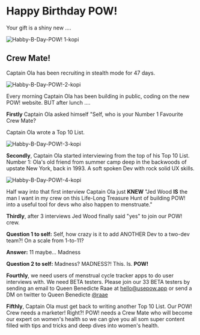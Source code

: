 # Happy Birthday POW!

Your gift is a shiny new ....


![Habby-B-Day-POW! 1-kopi](https://user-images.githubusercontent.com/7642493/157261796-f0dfbe94-ef30-4eb9-bc95-c227c13dea14.png)




## Crew Mate!
Captain Ola has been recruiting in stealth mode for 47 days.

![Habby-B-Day-POW!-2-kopi](https://user-images.githubusercontent.com/7642493/157296480-8cf1af9b-59e4-485b-999d-79f9a2ceff1e.png)


Every morning Captain Ola has been building in public, coding on the new POW! website. BUT after lunch ....

**Firstly** Captain Ola asked himself "Self, who is your Number 1 Favourite Crew Mate?

Captain Ola wrote a Top 10 List.

![Habby-B-Day-POW!-3-kopi](https://user-images.githubusercontent.com/7642493/157296817-45ee3d2c-4226-496b-aa0b-cac5bc51388a.png)


**Secondly**, Captain Ola started interviewing from the top of his Top 10 List. Number 1: Ola's old friend from summer camp deep in the backwoods of upstate New York, back in 1993. A soft spoken Dev with rock solid UX skills.

![Habby-B-Day-POW!-4-kopi](https://user-images.githubusercontent.com/7642493/157297096-fc75f8dd-a580-4e5a-a9f3-6eb7ed75dbcd.png)


Half way into that first interview Captain Ola just **KNEW** "Jed Wood **IS** the man I want in my crew on this Life-Long Treasure Hunt of building POW! into a useful tool for devs who also happen to menstruate."

**Thirdly**, after 3 interviews Jed Wood finally said "yes" to join our POW! crew.

**Question 1 to self:** Self, how crazy is it to add ANOTHER Dev to a two-dev team?! On a scale from 1-to-11?

**Answer:** 11 maybe... Madness

**Question 2 to self:** Madness? MADNESS?! This. Is. **POW!**

**Fourthly**, we need users of menstrual cycle tracker apps to do user interviews with. We need BETA testers. Please join our 33 BETA testers by sending an email to Queen Benedicte Raae at hello@usepow.app or send a DM on twitter to Queen Benedicte [@raae](https://twitter.com/raae)

**Fifthly**, Captain Ola must get back to writing another Top 10 List. Our POW! Crew needs a marketer! Right?! POW! needs a Crew Mate who will become our expert on women's health so we can give you all som super content filled with tips and tricks and deep dives into women's health.

